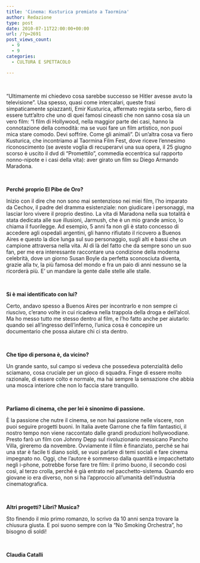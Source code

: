 ```yaml
---
title: 'Cinema: Kusturica premiato a Taormina'
author: Redazione
type: post
date: 2010-07-11T22:00:00+00:00
url: /?p=2691
post_views_count:
  - 9
  - 9
categories:
  - CULTURA E SPETTACOLO

---
```

&nbsp;

<p style="margin&#45;bottom: 0cm">
  &ldquo;Ultimamente mi chiedevo cosa sarebbe successo se Hitler avesse avuto la televisione&rdquo;. Usa spesso, quasi come intercalari, queste frasi simpaticamente spiazzanti, Emir Kusturica, affermato regista serbo, fiero di essere tutt&rsquo;altro che uno di quei famosi cineasti che non sanno cosa sia un vero film: &ldquo;I film di Hollywood, nella maggior parte dei casi, hanno la connotazione della comodit&agrave;: ma se vuoi fare un film artistico, non puoi mica stare comodo. Devi soffrire. Come gli animali&rdquo;. Di un&rsquo;altra cosa va fiero Kusturica, che incontriamo al Taormina Film Fest, dove riceve l&rsquo;ennesimo riconoscimento (se aveste voglia di recuperarvi una sua opera, il 25 giugno scorso &egrave; uscito il dvd di &ldquo;Promettilo&rdquo;, commedia eccentrica sul rapporto nonno&#45;nipote e i casi della vita): aver girato un film su Diego Armando Maradona.
</p>

<p style="margin&#45;bottom: 0cm">
  &nbsp;
</p>

<p style="margin&#45;bottom: 0cm">
  <b>Perch&eacute; proprio El Pibe de Oro?</b>
</p>

<p style="margin&#45;bottom: 0cm">
  Inizio con il dire che non sono mai sentenzioso nei miei film, l&rsquo;ho imparato da Cechov, il padre del dramma esistenziale: non giudicare i personaggi, ma lasciar loro vivere il proprio destino. La vita di Maradona nella sua totalit&agrave; &egrave; stata dedicata alle sue illusioni, Jarmush, che &egrave; un mio grande amico, lo chiama il fuorilegge. Ad esempio, 5 anni fa non gli &egrave; stato concesso di accedere agli ospedali argentini, gli hanno rifiutato il ricovero a Buenos Aires e questo la dice lunga sul suo personaggio, sugli alti e bassi che un campione attraversa nella vita. Al di l&agrave; del fatto che da sempre sono un suo fan, per me era interessante raccontare una condizione della moderna celebrit&agrave;, dove un giorno Susan Boyle da perfetta sconosciuta diventa, grazie alla tv, la pi&ugrave; famosa del mondo e fra un paio di anni nessuno se la ricorder&agrave; pi&ugrave;. E&rsquo; un mandare la gente dalle stelle alle stalle.
</p>

<p style="margin&#45;bottom: 0cm">
  &nbsp;
</p>

<p style="margin&#45;bottom: 0cm">
  <b>Si &egrave; mai identificato con lui?</b>
</p>

<p style="margin&#45;bottom: 0cm">
  Certo, andavo spesso a Buenos Aires per incontrarlo e non sempre ci riuscivo, c&rsquo;erano volte in cui ricadeva nella trappola della droga e dell&rsquo;alcol. Ma ho messo tutto me stesso dentro al film, e l&rsquo;ho fatto anche per aiutarlo: quando sei all&rsquo;ingresso dell&rsquo;inferno, l&rsquo;unica cosa &egrave; concepire un documentario che possa aiutare chi ci sta dentro.
</p>

<p style="margin&#45;bottom: 0cm">
  &nbsp;
</p>

<p style="margin&#45;bottom: 0cm">
  <b>Che tipo di persona &egrave;, da vicino?</b>
</p>

<p style="margin&#45;bottom: 0cm">
  Un grande santo, sul campo si vedeva che possedeva potenzialit&agrave; dello sciamano, cosa cruciale per un gioco di squadra. Finge di essere molto razionale, di essere colto e normale, ma hai sempre la sensazione che abbia una mosca interiore che non lo faccia stare tranquillo.
</p>

<p style="margin&#45;bottom: 0cm">
  &nbsp;
</p>

<p style="margin&#45;bottom: 0cm">
  <b>Parliamo di cinema, che per lei &egrave; sinonimo di passione.</b>
</p>

<p style="margin&#45;bottom: 0cm">
  &Egrave; la passione che nutre il cinema, se non hai passione nelle viscere, non puoi seguire progetti buoni. In Italia avete Garrone che fa film fantastici, il nostro tempo non viene raccontato dalle grandi produzioni hollywoodiane. Presto far&ograve; un film con Johnny Depp sul rivoluzionario messicano Pancho Villa, gireremo da novembre. Ovviamente il film &egrave; finanziato, perch&eacute; se hai una star &egrave; facile ti diano soldi, se vuoi parlare di temi sociali e fare cinema impegnato no. Oggi, che l&rsquo;autore &egrave; sommerso dalla quantit&agrave; e impacchettato negli i&#45;phone, potrebbe forse fare tre film: il primo buono, il secondo cos&igrave; cos&igrave;, al terzo crolla, perch&eacute; &egrave; gi&agrave; entrato nel pacchetto&#45;sistema. Quando ero giovane io era diverso, non si ha l&rsquo;approccio all&rsquo;umanit&agrave; dell&rsquo;industria cinematografica.
</p>

<p style="margin&#45;bottom: 0cm">
  &nbsp;
</p>

<p style="margin&#45;bottom: 0cm">
  <b>Altri progetti? Libri? Musica?</b>
</p>

<p style="margin&#45;bottom: 0cm">
  Sto finendo il mio primo romanzo, lo scrivo da 10 anni senza trovare la chiusura giusta. E poi suono sempre con la &ldquo;No Smoking Orchestra&rdquo;, ho bisogno di soldi!
</p>

<p style="margin&#45;bottom: 0cm">
  <strong><br /> </strong>
</p>

<p style="margin&#45;bottom: 0cm">
  <strong>Claudia Catalli</strong>
</p>